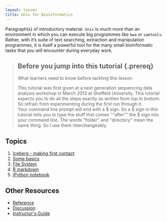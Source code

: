 ```yaml
---
layout: lesson
title: Unix for Bioinformatics
---
```


Paragraph(s) of introductory material.
`Unix` is much more than an environment in which you can execute big programmes like `bwa` or `samtools`. 
Rather, with it’s suite of text searching, extraction and manipulation programmes, 
it is itself a powerful tool for the many small bioinformatic tasks that you will encounter during everyday work.

> ## Before you jump into this tutorial {.prereq}
>
> What learners need to know before tackling this lesson.
> 
> This tutorial was first given at a next generation sequencing data analysis workshop in March 2013 at Sheffeld University. 
> This tutorial expects you to do all the steps exactly as written from top to bottom. So refrain from experimenting during the first run through it.  
> Your command line prompt will end with a $ sign. So a $ sign in this tutorial tells you to type the stuff that comes '''after''' the $ sign into your command line. 
> The words "folder" and "directory" mean the same thing. So I use them interchangeably. 


## Topics

1.  [Iceberg - making first contact](01-BeforeYouStart.html)
2.  [Some basics](02-IcebergFirstContact.html)
3.  [File System](03-FileSystem.html)
4.  [R markdown](04-DBDA.html)
5.  [iPython notebook](05-CurveFitting.html)

## Other Resources

*   [Reference](reference.html)
*   [Discussion](discussion.html)
*   [Instructor's Guide](instructors.html)
